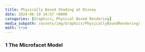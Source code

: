 ```yaml
---
title: Physically Based Shading at Disney
date: 2024-06-19 14:57 +0800
categories: [Graphics, Physical Based Rendering]
media_subpath: /assets/img/Graphics/PhysicallyBasedRendering/
math: true
---
```


### 1 The Microfacet Model




